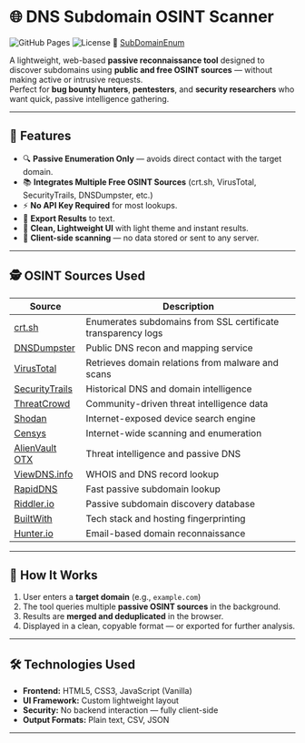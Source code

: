 # 🌐 DNS Subdomain OSINT Scanner

![GitHub Pages](https://img.shields.io/badge/Deployed-GitHub%20Pages-blue?logo=github)
![License](https://img.shields.io/github/license/<username>/<repo>)
🔗 [SubDomainEnum](https://robin113x.github.io/SubDomainEnum/)
 
A lightweight, web-based **passive reconnaissance tool** designed to discover subdomains using **public and free OSINT sources** — without making active or intrusive requests.  
Perfect for **bug bounty hunters**, **pentesters**, and **security researchers** who want quick, passive intelligence gathering.

---

## 🚀 Features

- 🔍 **Passive Enumeration Only** — avoids direct contact with the target domain.
- 📚 **Integrates Multiple Free OSINT Sources** (crt.sh, VirusTotal, SecurityTrails, DNSDumpster, etc.)
- ⚡ **No API Key Required** for most lookups.
- 💾 **Export Results** to text.
- 🌈 **Clean, Lightweight UI** with light theme and instant results.
- 🔐 **Client-side scanning** — no data stored or sent to any server.

---

## 🕵️ OSINT Sources Used

| Source | Description |
|---------|-------------|
| [crt.sh](https://crt.sh/) | Enumerates subdomains from SSL certificate transparency logs |
| [DNSDumpster](https://dnsdumpster.com/) | Public DNS recon and mapping service |
| [VirusTotal](https://www.virustotal.com/) | Retrieves domain relations from malware and scans |
| [SecurityTrails](https://securitytrails.com/) | Historical DNS and domain intelligence |
| [ThreatCrowd](https://www.threatcrowd.org/) | Community-driven threat intelligence data |
| [Shodan](https://www.shodan.io/) | Internet-exposed device search engine |
| [Censys](https://censys.io/) | Internet-wide scanning and enumeration |
| [AlienVault OTX](https://otx.alienvault.com/) | Threat intelligence and passive DNS |
| [ViewDNS.info](https://viewdns.info/) | WHOIS and DNS record lookup |
| [RapidDNS](https://rapiddns.io/) | Fast passive subdomain lookup |
| [Riddler.io](https://riddler.io/) | Passive subdomain discovery database |
| [BuiltWith](https://builtwith.com/) | Tech stack and hosting fingerprinting |
| [Hunter.io](https://hunter.io/) | Email-based domain reconnaissance |

---

## 🧠 How It Works

1. User enters a **target domain** (e.g., `example.com`)
2. The tool queries multiple **passive OSINT sources** in the background.
3. Results are **merged and deduplicated** in the browser.
4. Displayed in a clean, copyable format — or exported for further analysis.

---

## 🛠️ Technologies Used

- **Frontend:** HTML5, CSS3, JavaScript (Vanilla)
- **UI Framework:** Custom lightweight layout
- **Security:** No backend interaction — fully client-side
- **Output Formats:** Plain text, CSV, JSON

---
